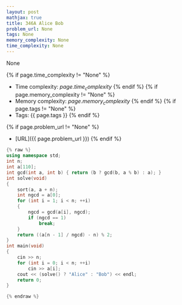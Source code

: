 ```yaml
---
layout: post
mathjax: true
title: 346A Alice Bob
problem_url: None
tags: None
memory_complexity: None
time_complexity: None
---
```


None


{% if page.time_complexity != "None" %}
- Time complexity: ${{ page.time_complexity }}$
{% endif %}
{% if page.memory_complexity != "None" %}
- Memory complexity: ${{ page.memory_complexity }}$
{% endif %}
{% if page.tags != "None" %}
- Tags: {{ page.tags }}
{% endif %}

{% if page.problem_url != "None" %}
- [URL]({{ page.problem_url }})
{% endif %}

```cpp
{% raw %}
using namespace std;
int n;
int a[110];
int gcd(int a, int b) { return (b ? gcd(b, a % b) : a); }
int solve(void)
{
    sort(a, a + n);
    int ngcd = a[0];
    for (int i = 1; i < n; ++i)
    {
        ngcd = gcd(a[i], ngcd);
        if (ngcd == 1)
            break;
    }
    return ((a[n - 1] / ngcd) - n) % 2;
}
int main(void)
{
    cin >> n;
    for (int i = 0; i < n; ++i)
        cin >> a[i];
    cout << (solve() ? "Alice" : "Bob") << endl;
    return 0;
}

{% endraw %}
```